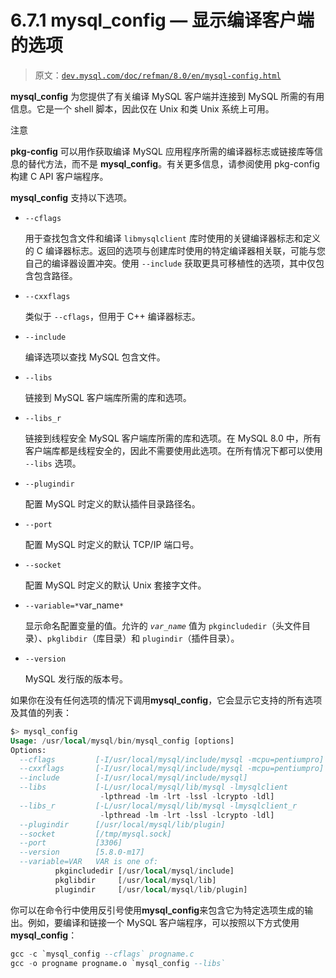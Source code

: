 # 6.7.1 mysql_config — 显示编译客户端的选项

> 原文：[`dev.mysql.com/doc/refman/8.0/en/mysql-config.html`](https://dev.mysql.com/doc/refman/8.0/en/mysql-config.html)

**mysql_config** 为您提供了有关编译 MySQL 客户端并连接到 MySQL 所需的有用信息。它是一个 shell 脚本，因此仅在 Unix 和类 Unix 系统上可用。

注意

**pkg-config** 可以用作获取编译 MySQL 应用程序所需的编译器标志或链接库等信息的替代方法，而不是 **mysql_config**。有关更多信息，请参阅使用 pkg-config 构建 C API 客户端程序。

**mysql_config** 支持以下选项。

+   `--cflags`

    用于查找包含文件和编译 `libmysqlclient` 库时使用的关键编译器标志和定义的 C 编译器标志。返回的选项与创建库时使用的特定编译器相关联，可能与您自己的编译器设置冲突。使用 `--include` 获取更具可移植性的选项，其中仅包含包含路径。

+   `--cxxflags`

    类似于 `--cflags`，但用于 C++ 编译器标志。

+   `--include`

    编译选项以查找 MySQL 包含文件。

+   `--libs`

    链接到 MySQL 客户端库所需的库和选项。

+   `--libs_r`

    链接到线程安全 MySQL 客户端库所需的库和选项。在 MySQL 8.0 中，所有客户端库都是线程安全的，因此不需要使用此选项。在所有情况下都可以使用 `--libs` 选项。

+   `--plugindir`

    配置 MySQL 时定义的默认插件目录路径名。

+   `--port`

    配置 MySQL 时定义的默认 TCP/IP 端口号。

+   `--socket`

    配置 MySQL 时定义的默认 Unix 套接字文件。

+   `--variable=*`var_name`*`

    显示命名配置变量的值。允许的 *`var_name`* 值为 `pkgincludedir`（头文件目录）、`pkglibdir`（库目录）和 `plugindir`（插件目录）。

+   `--version`

    MySQL 发行版的版本号。

如果你在没有任何选项的情况下调用**mysql_config**，它会显示它支持的所有选项及其值的列表：

```sql
$> mysql_config
Usage: /usr/local/mysql/bin/mysql_config [options]
Options:
  --cflags         [-I/usr/local/mysql/include/mysql -mcpu=pentiumpro]
  --cxxflags       [-I/usr/local/mysql/include/mysql -mcpu=pentiumpro]
  --include        [-I/usr/local/mysql/include/mysql]
  --libs           [-L/usr/local/mysql/lib/mysql -lmysqlclient
                    -lpthread -lm -lrt -lssl -lcrypto -ldl]
  --libs_r         [-L/usr/local/mysql/lib/mysql -lmysqlclient_r
                    -lpthread -lm -lrt -lssl -lcrypto -ldl]
  --plugindir      [/usr/local/mysql/lib/plugin]
  --socket         [/tmp/mysql.sock]
  --port           [3306]
  --version        [5.8.0-m17]
  --variable=VAR   VAR is one of:
          pkgincludedir [/usr/local/mysql/include]
          pkglibdir     [/usr/local/mysql/lib]
          plugindir     [/usr/local/mysql/lib/plugin]
```

你可以在命令行中使用反引号使用**mysql_config**来包含它为特定选项生成的输出。例如，要编译和链接一个 MySQL 客户端程序，可以按照以下方式使用**mysql_config**：

```sql
gcc -c `mysql_config --cflags` progname.c
gcc -o progname progname.o `mysql_config --libs`
```
